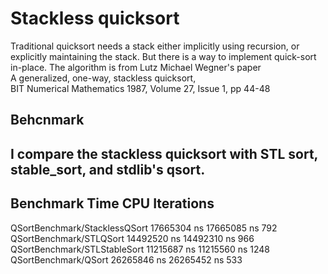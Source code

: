 # Stackless quicksort
Traditional quicksort needs a stack either implicitly using recursion, or
explicitly maintaining the stack. But there is a way to implement quick-sort
in-place. The algorithm is from Lutz Michael Wegner's paper  
A generalized, one-way, stackless quicksort,  
BIT Numerical Mathematics 1987, Volume 27, Issue 1, pp 44-48  

## Behcnmark
I compare the stackless quicksort with STL sort, stable\_sort, and
stdlib's qsort.
---------------------------------------------------------------------
Benchmark                              Time           CPU Iterations
---------------------------------------------------------------------
QSortBenchmark/StacklessQSort   17665304 ns   17665085 ns        792
QSortBenchmark/STLQSort         14492520 ns   14492310 ns        966
QSortBenchmark/STLStableSort    11215687 ns   11215560 ns       1248
QSortBenchmark/QSort            26265846 ns   26265452 ns        533
